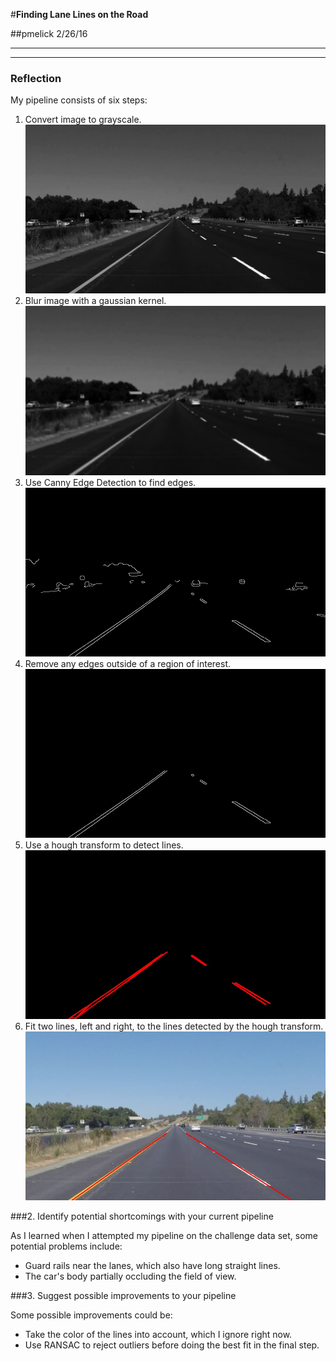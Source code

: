 #**Finding Lane Lines on the Road** 

##pmelick 2/26/16

---

[//]: # (Image References)

[gray]: ./report_images/gray_image.jpg "Gray"
[blur]: ./report_images/blur_image.jpg "Blur"
[canny]: ./report_images/canny_image.jpg "Canny"
[roi_only]: ./report_images/roi_only_image.jpg "ROI"
[hough]: ./report_images/hough_image.jpg "Hough"
[lines]: ./report_images/lines.jpg "Lines"

---

### Reflection

My pipeline consists of six steps:

1. Convert image to grayscale.
![alt text][gray]
2. Blur image with a gaussian kernel.
![alt_text][blur]
3. Use Canny Edge Detection to find edges.
![alt_text][canny]
4. Remove any edges outside of a region of interest.
![alt_text][roi_only]
5. Use a hough transform to detect lines.
![alt_text][hough]
6. Fit two lines, left and right, to the lines detected by the hough transform.
![alt_text][lines]

###2. Identify potential shortcomings with your current pipeline

As I learned when I attempted my pipeline on the challenge data set, some potential problems include:
- Guard rails near the lanes, which also have long straight lines.
- The car's body partially occluding the field of view.

###3. Suggest possible improvements to your pipeline

Some possible improvements could be:
- Take the color of the lines into account, which I ignore right now.
- Use RANSAC to reject outliers before doing the best fit in the final step.
